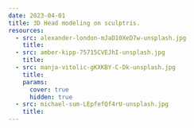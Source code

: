 ```yaml
---
date: 2023-04-01
title: 3D Head modeling on sculptris.
resources:
  - src: alexander-london-mJaD10XeD7w-unsplash.jpg
    title: 
  - src: amber-kipp-75715CVEJhI-unsplash.jpg
    title: 
  - src: manja-vitolic-gKXKBY-C-Dk-unsplash.jpg
    title: 
    params:
      cover: true
      hidden: true
  - src: michael-sum-LEpfefQf4rU-unsplash.jpg
    title: 
---
```

